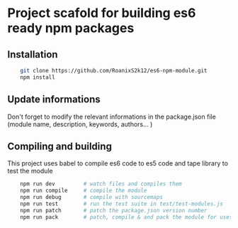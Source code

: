 # Project scafold for building es6 ready npm packages #

## Installation ##




```bash
    git clone https://github.com/RoanixS2k12/es6-npm-module.git
    npm install
```



## Update informations ##

Don't forget to modify the relevant informations in the package.json file (module name, description, keywords, authors... )

## Compiling and building ##

This project uses babel to compile es6 code to es5 code and tape library to test the module

```bash
    npm run dev         # watch files and compiles them
    npm run compile     # compile the module
    npm run debug       # compile with sourcemaps
    npm run test        # run the test suite in test/test-modules.js
    npm run patch       # patch the package.json version number
    npm run pack        # patch, compile & and pack the module for uses elsewhere
```
